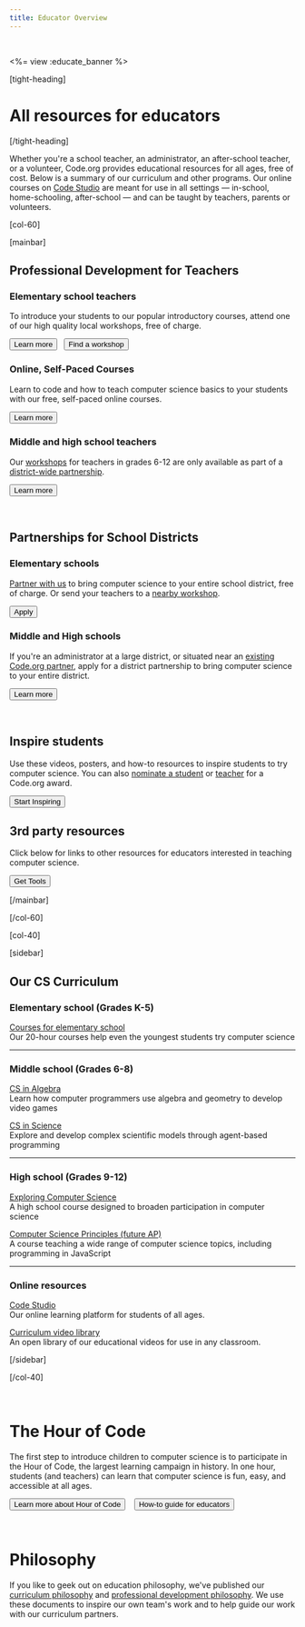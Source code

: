 ```yaml
---
title: Educator Overview
---
```


<br/>

<%= view :educate_banner %>

[tight-heading]

# All resources for educators

[/tight-heading]

Whether you're a school teacher, an administrator, an after-school teacher, or a volunteer, Code.org provides educational resources for all ages, free of cost. Below is a summary of our curriculum and other programs. Our online courses on [Code Studio](http://studio.code.org) are meant for use in all settings &mdash; in-school, home-schooling, after-school &mdash; and can be taught by teachers, parents or volunteers. 

<!-- If you're a parent, you can guide your child to [learn online](/learn/beyond) or [at a local workshop or camp](/learn/local), or [help us in other ways](/help).  -->

[col-60]

[mainbar]

## Professional Development for Teachers

### Elementary school teachers

To introduce your students to our popular introductory courses, attend one of our high quality local workshops, free of charge.

[<button class="teacher-button">Learn more</button>](/educate/k5/) &nbsp;&nbsp;[<button class="teacher-button">Find a workshop</button>](/professional-development-workshops)


### Online, Self-Paced Courses

Learn to code and how to teach computer science basics to your students with our free, self-paced online courses.

[<button class="teacher-button">Learn more</button>](/educate/professional-development-online)

### Middle and high school teachers

Our [workshops](/educate/professional-development) for teachers in grades 6-12 are only available as part of a [district-wide partnership](/districts).

[<button class="teacher-button">Learn more</button>](/educate/professional-development)


<br/>

## Partnerships for School Districts

### Elementary schools 

[Partner with us](/educate/k5-district-partnership) to bring computer science to your entire school district, free of charge. Or send your teachers to a [nearby workshop](/professional-development-workshops).

[<button class="district-button">Apply</button>](/educate/k5-district-partnership)

### Middle and High schools 

If you're an administrator at a large district, or situated near an [existing Code.org partner](/educate/partner-districts), apply for a district partnership to bring computer science to your entire district.  

[<button class="district-button">Learn more</button>](/districts)

<br/>

## Inspire students
Use these videos, posters, and how-to resources to inspire students to try computer science. You can also [nominate a student](/sotw) or [teacher](/totm) for a Code.org award.

[<button>Start Inspiring</button>](/educate/inspire)



## 3rd party resources

Click below for links to other resources for educators interested in teaching computer science.

[<button>Get Tools</button>](/educate/3rdparty)

[/mainbar]

[/col-60]

[col-40]

[sidebar]

## Our CS Curriculum

### Elementary school (Grades K-5)

[Courses for elementary school](/educate/k5/)
<br/>
Our 20-hour courses help even the youngest students try computer science 

---

### Middle school (Grades 6-8)

[CS in Algebra](/curriculum/algebra/)
<br/>
Learn how computer programmers use algebra and geometry to develop video games 

[CS in Science](/curriculum/science/)
<br/>
Explore and develop complex scientific models through agent-based programming 

---

### High school (Grades 9-12)
<a href="http://www.exploringcs.org" target="_blank">Exploring Computer Science</a>
<br/>
A high school course designed to broaden participation in computer science

[Computer Science Principles (future AP)](/educate/csp)
<br/>
A course teaching a wide range of computer science topics, including programming in JavaScript

---

### Online resources

[Code Studio](http://studio.code.org)
<br/>
Our online learning platform for students of all ages.

[Curriculum video library](/educate/videos)
<br/>
An open library of our educational videos for use in any classroom.

[/sidebar]

[/col-40]


<div style="clear:both"/>

<br/>

# The Hour of Code
The first step to introduce children to computer science is to participate in the Hour of Code, the largest learning campaign in history. In one hour, students (and teachers) can learn that computer science is fun, easy, and accessible at all ages.

[<button>Learn more about Hour of Code</button>](http://hourofcode.com) &nbsp;&nbsp; [<button>How-to guide for educators</button>](http://hourofcode.com/resources/how-to)

<br/>

# Philosophy
If you like to geek out on education philosophy, we've published our [curriculum philosophy](/educate/curriculum-philosophy) and [professional development philosophy](/educate/professional-development-philosophy). We use these documents to inspire our own team's work and to help guide our work with our curriculum partners. 
